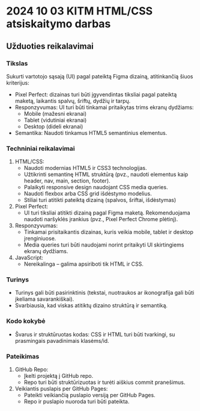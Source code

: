 # 2024 10 03 KITM HTML/CSS atsiskaitymo darbas

## Užduoties reikalavimai
### Tikslas
Sukurti vartotojo sąsają (UI) pagal pateiktą Figma dizainą, atitinkančią šiuos kriterijus:
- Pixel Perfect: dizainas turi būti įgyvendintas tiksliai pagal pateiktą maketą, laikantis spalvų, šriftų, dydžių ir tarpų.
- Responzyvumas: UI turi būti tinkamai pritaikytas trims ekranų dydžiams:
    - Mobile (mažesni ekranai)
    - Tablet (vidutiniai ekranai)
    - Desktop (dideli ekranai)
- Semantika: Naudoti tinkamus HTML5 semantinius elementus.

### Techniniai reikalavimai
1. HTML/CSS:
    - Naudoti modernias HTML5 ir CSS3 technologijas.
    - Užtikrinti semantinę HTML struktūrą (pvz., naudoti elementus kaip header, nav, main, section, footer).
    - Palaikyti responsive design naudojant CSS media queries.
    - Naudoti flexbox arba CSS grid išdėstymo modelius.
    - Stiliai turi atitikti pateiktą dizainą (spalvos, šriftai, išdėstymas)
2. Pixel Perfect:
    - UI turi tiksliai atitikti dizainą pagal Figma maketą. Rekomenduojama naudoti naršyklės įrankius (pvz., Pixel Perfect Chrome plėtinį).
3. Responzyvumas:
    - Tinkamai prisitaikantis dizainas, kuris veikia mobile, tablet ir desktop įrenginiuose.
    - Media queries turi būti naudojami norint pritaikyti UI skirtingiems ekranų dydžiams.
4. JavaScript:
    - Nereikalinga – galima apsiriboti tik HTML ir CSS.

### Turinys
- Turinys gali būti pasirinktinis (tekstai, nuotraukos ar ikonografija gali būti įkeliama savarankiškai).
- Svarbiausia, kad viskas atitiktų dizaino struktūrą ir semantiką.

### Kodo kokybė
- Švarus ir struktūruotas kodas: CSS ir HTML turi būti tvarkingi, su prasmingais pavadinimais klasėms/id.

### Pateikimas
1. GitHub Repo:
    - Įkelti projektą į GitHub repo.
    - Repo turi būti struktūrizuotas ir turėti aiškius commit pranešimus.
2. Veikiantis puslapis per GitHub Pages:
    - Pateikti veikiančią puslapio versiją per GitHub Pages.
    - Repo ir puslapio nuoroda turi būti pateikta.
